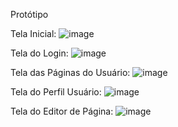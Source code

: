 Protótipo

Tela Inicial:
![image](https://github.com/user-attachments/assets/f63fbdd4-e853-448b-ae2d-6f19134b88b5)

Tela do Login:
![image](https://github.com/user-attachments/assets/d3c423d4-de2f-4af0-ae80-908d4d75d509)

Tela das Páginas do Usuário:
![image](https://github.com/user-attachments/assets/c09c23b5-6b0d-412b-b7b7-8c59719dd448)

Tela do Perfil Usuário:
![image](https://github.com/user-attachments/assets/b1fe3f1b-f157-44d2-b335-d5f94734cc9a)

Tela do Editor de Página:
![image](https://github.com/user-attachments/assets/76dfd3f4-e628-4aad-84d6-93ea369c7e47)


